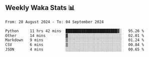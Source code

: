 ## Weekly Waka Stats 📊
<!--START_SECTION:waka-->

```txt
From: 28 August 2024 - To: 04 September 2024

Python     11 hrs 42 mins  ███████████████████████▓░   95.26 %
Other      14 mins         ▓░░░░░░░░░░░░░░░░░░░░░░░░   02.01 %
Markdown   9 mins          ▒░░░░░░░░░░░░░░░░░░░░░░░░   01.24 %
CSV        6 mins          ▒░░░░░░░░░░░░░░░░░░░░░░░░   00.84 %
JSON       4 mins          ░░░░░░░░░░░░░░░░░░░░░░░░░   00.65 %
```

<!--END_SECTION:waka-->

<!--

Here are some ideas to get you started:

- 🔭 I’m currently working on (way to add branches committed on)
- 🌱 I’m currently learning Web Frameworks and Machine Learning! (Lisp, JS (react & angular), Python, and __)
- 💬 Ask me about ...
- 📫 How to reach me: 
- 😄 Pronouns: He/Him/His
- ⚡ Fun fact: ...

that-recsys-lab
-->
